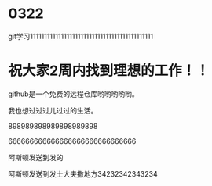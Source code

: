 # 0322
git学习11111111111111111111111111111111111111111111

# 祝大家2周内找到理想的工作！！

github是一个免费的远程仓库哟哟哟哟哟。

我也想过过过儿过过的生活。

898989898989898989898

666666666666666666666666666666

阿斯顿发送到发的

阿斯顿发送到发士大夫撒地方34232342343234

